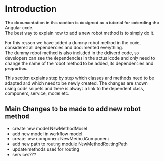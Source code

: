 # Introduction

The documentation in this section is designed as a tutorial for extending the Angular code.  
The best way to explain how to add a new robot method is to simply do it.  

For this reason we have added a dummy robot method in the code, considered all dependencies and documented everything.  
The dummy robot method is also included in the deliverd code, so developers can see the dependencies in the actual code and only need to change the name of the robot method to be added, its dependencies and properties.   
  
This section explains step by step which classes and methods need to be adapted and which need to be newly created.
The changes are shown using code snipets and there is always a link to the dependent class, component, service, model etc. 

## Main Changes to be made to add new robot method

- create new model NewMethodModel
- add new model in workflow model   
- create new component NewMethodComponent
- add new path to routing module NewMethodRoutingPath
- update methods used for routing 
- services??? 
